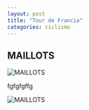```yaml
---
layout: post
title: "Tour de Francia"
categories: ciclismo
---
```


## MAILLOTS

![MAILLOTS](https://danieledufis.github.io/images_text/ciclismo_tour_maillots.jpg)

fgfgfgffg

![MAILLOTS](https://danieledufi.github.io/blob/master/images_text/ciclismo_tour_alpe.jpg)
